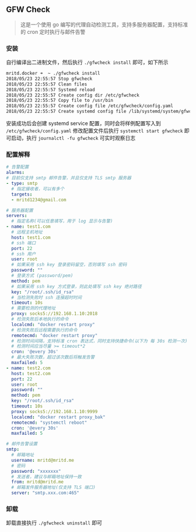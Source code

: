 ## GFW Check

> 这是一个使用 go 编写的代理自动检测工具，支持多服务器配置，支持标准的 cron 定时执行与邮件告警

### 安装

自行编译出二进制文件，然后执行 `./gfwcheck install` 即可，如下所示

``` sh
mritd.docker ➜  ~ ./gfwcheck install
2018/05/23 22:55:57 Stop gfwcheck
2018/05/23 22:55:57 Clean files
2018/05/23 22:55:57 Systemd reload
2018/05/23 22:55:57 Create config dir /etc/gfwcheck
2018/05/23 22:55:57 Copy file to /usr/bin
2018/05/23 22:55:57 Create config file /etc/gfwcheck/config.yaml
2018/05/23 22:55:57 Create systemd config file /lib/systemd/system/gfwcheck.service
```

安装成功后会创建 systemd service 配置，同时会将样例配置写入到 `/etc/gfwcheck/config.yaml`
修改配置文件后执行 `systemctl start gfwcheck` 即可启动，执行 `journalctl -fu gfwcheck` 可实时观察日志

### 配置解释

``` yaml
# 告警配置
alarms:
# 目前仅支持 smtp 邮件告警，并且仅支持 TLS smtp 服务器
- type: smtp
  # 指定接收者，可以有多个
  targets:
  - mritd1234@gmail.com

# 服务器配置
servers:
  # 指定名称(可以任意填写，用于 log 显示与告警)
- name: test1.com
  # 远程主机地址
  host: test1.com
  # ssh 端口
  port: 22
  # ssh 用户
  user: root
  # 如果采用 ssh key 登录密码留空，否则填写 ssh 密码
  password: ""
  # 登录方式 (password/pem)
  method: pem
  # 如果采用 ssh key 方式登录，则此处填写 ssh key 绝对路径
  key: "/root/.ssh/id_rsa"
  # 当检测失败时 ssh 连接超时时间
  timeout: 10s
  # 需要检测的代理地址
  proxy: socks5://192.168.1.10:2018
  # 检测失败后本地执行的命令
  localcmd: "docker restart proxy"
  # 检测失败后远程需要执行的命令
  remotecmd: "docker restart proxy"
  # 检测时间间隔，支持标准 cron 表达式，同时支持快捷命令(以下为 每 30s 检测一次)
  # 检测时间应当尽量 >= timeout*2
  cron: '@every 30s'
  # 最大失败次数，超过该次数后将触发告警
  maxfailed: 5
- name: test2.com
  host: test2.com
  port: 22
  user: root
  password: ""
  method: pem
  key: "/root/.ssh/id_rsa"
  timeout: 10s
  proxy: socks5://192.168.1.10:9999
  localcmd: "docker restart proxy_bak"
  remotecmd: "systemctl reboot"
  cron: '@every 30s'
  maxfailed: 5

# 邮件告警设置
smtp:
  # 邮箱地址
  username: mritd@mritd.me
  # 密码
  password: "xxxxxxx"
  # 发送者，建议与邮箱地址保持一致
  from: mritd@mritd.me
  # 邮箱发件服务器地址(仅支持 TLS 端口)
  server: "smtp.xxx.com:465"
```

### 卸载

卸载直接执行 `./gfwcheck uninstall` 即可
